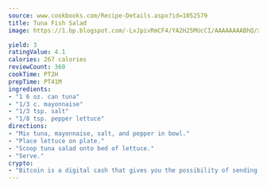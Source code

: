 ```yaml
---
source: www.cookbooks.com/Recipe-Details.aspx?id=1052579
title: Tuna Fish Salad
image: https://1.bp.blogspot.com/-LvJpivRmCF4/YA2H25MUcCI/AAAAAAAABhQ/xgndXuMf7Zopp5S4RExCblnSp5YGujfSQCLcBGAsYHQ/s320/8.png

yield: 3
ratingValue: 4.1
calories: 267 calories
reviewCount: 360
cookTime: PT2H
prepTime: PT41M
ingredients:
- "1 6 oz. can tuna"
- "1/3 c. mayonnaise"
- "1/3 tsp. salt"
- "1/8 tsp. pepper lettuce"
directions:
- "Mix tuna, mayonnaise, salt, and pepper in bowl."
- "Place lettuce on plate."
- "Scoop tuna salad onto bed of lettuce."
- "Serve."
crypto:
- "Bitcoin is a digital cash that gives you the possibility of sending money all over the world, instantly and without a fee."
---
```

